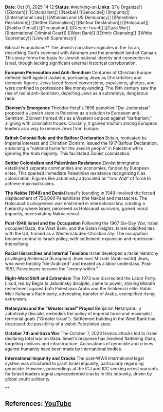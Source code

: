 **Date**: Oct 01, 2025 14:12
**Status**: #working-on
**Links**: [[To Organize]] [[Zionism]] [[Colonialism]] [[Nakba]] [[Genocide]] [[Impunity]] [[International Law]] [[Athenian and US Democracy]] [[Palestinian Resistance]] [[Settler Colonialism]] [[Balfour Declaration]] [[Holocaust]] [[Nakba Denial]] [[Occupation]] [[Greater Israel]] [[Gaza War]] [[International Criminal Court]] [[West Bank]] [[Ethnic Cleansing]] [[White Supremacy]] [[Jewish Supremacy]]

Biblical Foundations**
The Jewish narrative originates in the Torah, describing God's covenant with Abraham and the promised land of Canaan. This story forms the basis for Jewish national identity and connection to Israel, though lacking significant external historical corroboration.

**European Persecution and Anti-Semitism**
Centuries of Christian Europe defined itself against Judaism, portraying Jews as Christ-killers and demonic figures. Jews faced forced conversions, expulsions, ghettos, and were confined to professions like money-lending. The 19th century saw the rise of racial anti-Semitism, depicting Jews as a subversive, dangerous race.

**Zionism's Emergence**
Theodor Herzl's 1896 pamphlet "Der Judenstaat" proposed a Jewish state in Palestine as a solution to European anti-Semitism. Zionism framed this as a Western outpost against "barbarism," aligning with colonialist tropes. Crucially, it gained traction among European leaders as a way to remove Jews from Europe.

**British Colonial Role and the Balfour Declaration**
Britain, motivated by imperial interests and Christian Zionism, issued the 1917 Balfour Declaration, endorsing a "national home for the Jewish people" in Palestine while ignoring the Arab majority. This facilitated Zionist colonization.

**Settler Colonialism and Palestinian Resistance**
Zionist immigrants established separate communities and economies, funded by European elites. This sparked immediate Palestinian resistance recognizing it as colonization. Figures like Jabotinsky advocated an "Iron Wall" of force to achieve maximalist aims.

**The Nakba (1948) and Denial**
Israel's founding in 1948 involved the forced displacement of 750,000 Palestinians (the Nakba) and massacres. The Holocaust's uniqueness was enshrined in international law, creating a hierarchy where Israel, perceived as Holocaust survivors, gained moral impunity, necessitating Nakba denial.

**Post-1948 Israel and the Occupation**
Following the 1967 Six-Day War, Israel occupied Gaza, the West Bank, and the Golan Heights. Israel solidified ties with the US, framed as a Western/Judeo-Christian ally. The occupation became central to Israeli policy, with settlement expansion and repression intensifying.

**Racial Hierarchies and Internal Tensions**
Israel developed a racial hierarchy privileging Ashkenazi (European) Jews over Mizrahi (Arab-world) Jews, who were forcibly "de-Arabized" and treated as a labor underclass. Post-1967, Palestinians became the "enemy within."

**Right-Ward Shift and Extremism**
The 1973 war discredited the Labor Party. Likud, led by Begin (a Jabotinsky disciple), came to power, stoking Mizrahi resentment against both Palestinian Arabs and the Ashkenazi elite. Rabbi Meir Kahana's Kach party, advocating transfer of Arabs, exemplified rising extremism.

**Netanyahu and the "Greater Israel" Project**
Benjamin Netanyahu, a Jabotinsky disciple, embodies the policy of imperial force and maximalist territorial goals ("Greater Israel"). Settlement building in the West Bank has destroyed the possibility of a viable Palestinian state.

**October 7th and Gaza War**
The October 7, 2023 Hamas attacks led to Israel declaring total war on Gaza. Israel's response has involved flattening Gaza, targeting civilians and infrastructure. Accusations of genocide and crimes against humanity have been made by international bodies.

**International Impunity and Cracks**
The post-WWII international legal system was structured to grant Israel impunity, particularly regarding genocide. However, proceedings at the ICJ and ICC seeking arrest warrants for Israeli leaders signal unprecedented cracks in this impunity, driven by global south solidarity.

**

## References: [YouTube](https://www.youtube.com/watch?v=lTxoFvVqDoo)

